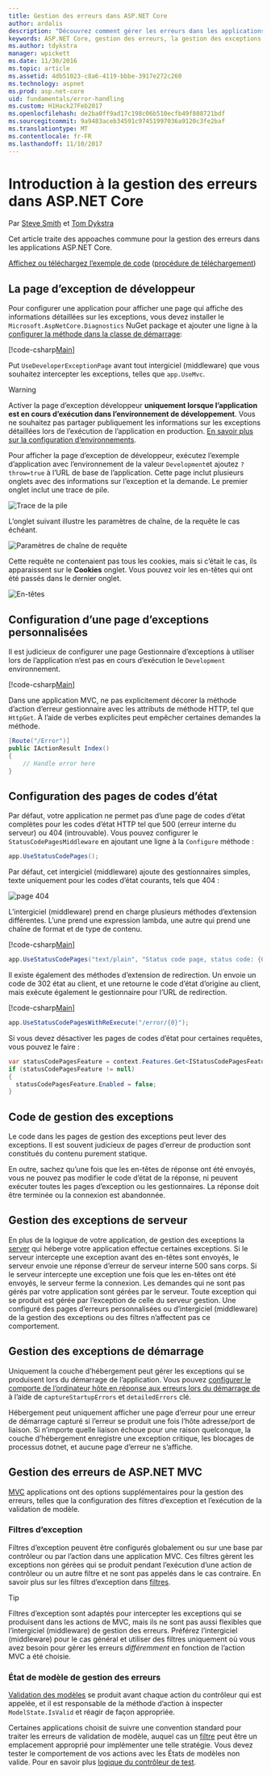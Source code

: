 ```yaml
---
title: Gestion des erreurs dans ASP.NET Core
author: ardalis
description: "Découvrez comment gérer les erreurs dans les applications ASP.NET Core."
keywords: ASP.NET Core, gestion des erreurs, la gestion des exceptions
ms.author: tdykstra
manager: wpickett
ms.date: 11/30/2016
ms.topic: article
ms.assetid: 4db51023-c8a6-4119-bbbe-3917e272c260
ms.technology: aspnet
ms.prod: asp.net-core
uid: fundamentals/error-handling
ms.custom: H1Hack27Feb2017
ms.openlocfilehash: de2ba0ff9ad17c198c06b510ecfb49f808721bdf
ms.sourcegitcommit: 9a9483aceb34591c97451997036a9120c3fe2baf
ms.translationtype: MT
ms.contentlocale: fr-FR
ms.lasthandoff: 11/10/2017
---
```

# <a name="introduction-to-error-handling-in-aspnet-core"></a>Introduction à la gestion des erreurs dans ASP.NET Core

Par [Steve Smith](https://ardalis.com/) et [Tom Dykstra](https://github.com/tdykstra/)

Cet article traite des appoaches commune pour la gestion des erreurs dans les applications ASP.NET Core.

[Affichez ou téléchargez l’exemple de code](https://github.com/aspnet/Docs/tree/master/aspnetcore/fundamentals/error-handling/sample) ([procédure de téléchargement](xref:tutorials/index#how-to-download-a-sample))

## <a name="the-developer-exception-page"></a>La page d’exception de développeur

Pour configurer une application pour afficher une page qui affiche des informations détaillées sur les exceptions, vous devez installer le `Microsoft.AspNetCore.Diagnostics` NuGet package et ajouter une ligne à la [configurer la méthode dans la classe de démarrage](startup.md):

[!code-csharp[Main](error-handling/sample/Startup.cs?name=snippet_DevExceptionPage&highlight=7)]

Put `UseDeveloperExceptionPage` avant tout intergiciel (middleware) que vous souhaitez intercepter les exceptions, telles que `app.UseMvc`.

>[!WARNING]
> Activer la page d’exception développeur **uniquement lorsque l’application est en cours d’exécution dans l’environnement de développement**. Vous ne souhaitez pas partager publiquement les informations sur les exceptions détaillées lors de l’exécution de l’application en production. [En savoir plus sur la configuration d’environnements](environments.md).

Pour afficher la page d’exception de développeur, exécutez l’exemple d’application avec l’environnement de la valeur `Development`et ajoutez `?throw=true` à l’URL de base de l’application. Cette page inclut plusieurs onglets avec des informations sur l’exception et la demande. Le premier onglet inclut une trace de pile. 

![Trace de la pile](error-handling/_static/developer-exception-page.png)

L’onglet suivant illustre les paramètres de chaîne, de la requête le cas échéant.

![Paramètres de chaîne de requête](error-handling/_static/developer-exception-page-query.png)

Cette requête ne contenaient pas tous les cookies, mais si c’était le cas, ils apparaissent sur le **Cookies** onglet. Vous pouvez voir les en-têtes qui ont été passés dans le dernier onglet.

![En-têtes](error-handling/_static/developer-exception-page-headers.png)

## <a name="configuring-a-custom-exception-handling-page"></a>Configuration d’une page d’exceptions personnalisées

Il est judicieux de configurer une page Gestionnaire d’exceptions à utiliser lors de l’application n’est pas en cours d’exécution le `Development` environnement.

[!code-csharp[Main](error-handling/sample/Startup.cs?name=snippet_DevExceptionPage&highlight=11)]

Dans une application MVC, ne pas explicitement décorer la méthode d’action d’erreur gestionnaire avec les attributs de méthode HTTP, tel que `HttpGet`. À l’aide de verbes explicites peut empêcher certaines demandes la méthode.

```csharp
[Route("/Error")]
public IActionResult Index()
{
    // Handle error here
}
```

## <a name="configuring-status-code-pages"></a>Configuration des pages de codes d’état

Par défaut, votre application ne permet pas d’une page de codes d’état complètes pour les codes d’état HTTP tel que 500 (erreur interne du serveur) ou 404 (introuvable). Vous pouvez configurer le `StatusCodePagesMiddleware` en ajoutant une ligne à la `Configure` méthode :

```csharp
app.UseStatusCodePages();
```

Par défaut, cet intergiciel (middleware) ajoute des gestionnaires simples, texte uniquement pour les codes d’état courants, tels que 404 :

![page 404](error-handling/_static/default-404-status-code.png)

L’intergiciel (middleware) prend en charge plusieurs méthodes d’extension différentes. L’une prend une expression lambda, une autre qui prend une chaîne de format et de type de contenu.

[!code-csharp[Main](error-handling/sample/Startup.cs?name=snippet_StatusCodePages)]

```csharp
app.UseStatusCodePages("text/plain", "Status code page, status code: {0}");
```

Il existe également des méthodes d’extension de redirection. Un envoie un code de 302 état au client, et une retourne le code d’état d’origine au client, mais exécute également le gestionnaire pour l’URL de redirection.

[!code-csharp[Main](error-handling/sample/Startup.cs?name=snippet_StatusCodePagesWithRedirect)]

```csharp
app.UseStatusCodePagesWithReExecute("/error/{0}");
```

Si vous devez désactiver les pages de codes d’état pour certaines requêtes, vous pouvez le faire :

```csharp
var statusCodePagesFeature = context.Features.Get<IStatusCodePagesFeature>();
if (statusCodePagesFeature != null)
{
  statusCodePagesFeature.Enabled = false;
}
```

## <a name="exception-handling-code"></a>Code de gestion des exceptions

Le code dans les pages de gestion des exceptions peut lever des exceptions. Il est souvent judicieux de pages d’erreur de production sont constitués du contenu purement statique.

En outre, sachez qu’une fois que les en-têtes de réponse ont été envoyés, vous ne pouvez pas modifier le code d’état de la réponse, ni peuvent exécuter toutes les pages d’exception ou les gestionnaires. La réponse doit être terminée ou la connexion est abandonnée.

## <a name="server-exception-handling"></a>Gestion des exceptions de serveur

En plus de la logique de votre application, de gestion des exceptions la [server](servers/index.md) qui héberge votre application effectue certaines exceptions. Si le serveur intercepte une exception avant des en-têtes sont envoyés, le serveur envoie une réponse d’erreur de serveur interne 500 sans corps. Si le serveur intercepte une exception une fois que les en-têtes ont été envoyés, le serveur ferme la connexion. Les demandes qui ne sont pas gérés par votre application sont gérées par le serveur. Toute exception qui se produit est gérée par l’exception de celle du serveur gestion. Une configuré des pages d’erreurs personnalisées ou d’intergiciel (middleware) de la gestion des exceptions ou des filtres n’affectent pas ce comportement.

## <a name="startup-exception-handling"></a>Gestion des exceptions de démarrage

Uniquement la couche d’hébergement peut gérer les exceptions qui se produisent lors du démarrage de l’application. Vous pouvez [configurer le comporte de l’ordinateur hôte en réponse aux erreurs lors du démarrage de](hosting.md#detailed-errors) à l’aide de `captureStartupErrors` et `detailedErrors` clé.

Hébergement peut uniquement afficher une page d’erreur pour une erreur de démarrage capturé si l’erreur se produit une fois l’hôte adresse/port de liaison. Si n’importe quelle liaison échoue pour une raison quelconque, la couche d’hébergement enregistre une exception critique, les blocages de processus dotnet, et aucune page d’erreur ne s’affiche.

## <a name="aspnet-mvc-error-handling"></a>Gestion des erreurs de ASP.NET MVC

[MVC](../mvc/index.md) applications ont des options supplémentaires pour la gestion des erreurs, telles que la configuration des filtres d’exception et l’exécution de la validation de modèle.

### <a name="exception-filters"></a>Filtres d’exception

Filtres d’exception peuvent être configurés globalement ou sur une base par contrôleur ou par l’action dans une application MVC. Ces filtres gèrent les exceptions non gérées qui se produit pendant l’exécution d’une action de contrôleur ou un autre filtre et ne sont pas appelés dans le cas contraire. En savoir plus sur les filtres d’exception dans [filtres](../mvc/controllers/filters.md).

>[!TIP]
> Filtres d’exception sont adaptés pour intercepter les exceptions qui se produisent dans les actions de MVC, mais ils ne sont pas aussi flexibles que l’intergiciel (middleware) de gestion des erreurs. Préférez l’intergiciel (middleware) pour le cas général et utiliser des filtres uniquement où vous avez besoin pour gérer les erreurs *différemment* en fonction de l’action MVC a été choisie.

### <a name="handling-model-state-errors"></a>État de modèle de gestion des erreurs

[Validation des modèles](../mvc/models/validation.md) se produit avant chaque action du contrôleur qui est appelée, et il est responsable de la méthode d’action à inspecter `ModelState.IsValid` et réagir de façon appropriée.

Certaines applications choisit de suivre une convention standard pour traiter les erreurs de validation de modèle, auquel cas un [filtre](../mvc/controllers/filters.md) peut être un emplacement approprié pour implémenter une telle stratégie. Vous devez tester le comportement de vos actions avec les États de modèles non valide. Pour en savoir plus [logique du contrôleur de test](../mvc/controllers/testing.md).



